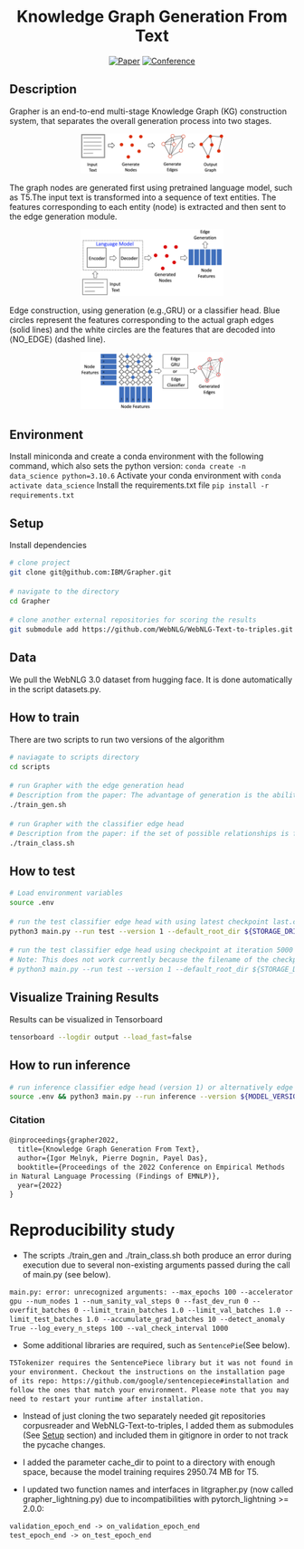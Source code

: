 <div align="center">    
 
# Knowledge Graph Generation From Text

[![Paper](https://img.shields.io/badge/Paper-ArXiv.2211.10511-blue)](https://arxiv.org/abs/2211.10511)
[![Conference](https://img.shields.io/badge/EMNLP-2022-orange)](https://2022.emnlp.org/)
 
<!--  
Conference   
-->   
</div>

## Description   
Grapher is an end-to-end multi-stage Knowledge Graph (KG) construction system, that separates the overall generation process  into  two  stages.
<p align="center">
  <img src="imgs/overview_grapher.png" width="50%">
</p>
The  graph  nodes  are generated first using pretrained language model, such as T5.The input text is transformed into a sequence of text entities. The features corresponding to each entity (node) is extracted and then sent to the edge generation module.
<p align="center">
  <img src="imgs/node_gen.png" width="50%">
</p>
Edge construction, using generation (e.g.,GRU) or a classifier head. Blue circles represent the features corresponding to the actual graph edges (solid lines) and the white circles are the features that are decoded into ⟨NO_EDGE⟩ (dashed line).
<p align="center">
  <img src="imgs/edges_gen.png" width="50%">
</p>

## Environment
Install miniconda and create a conda environment with the following command, which also sets the python version:
`conda create -n data_science python=3.10.6`
Activate your conda environment with
`conda activate data_science`
Install the requirements.txt file
`pip install -r requirements.txt`
  

## Setup   
Install dependencies   
```bash
# clone project   
git clone git@github.com:IBM/Grapher.git

# navigate to the directory
cd Grapher

# clone another external repositories for scoring the results
git submodule add https://github.com/WebNLG/WebNLG-Text-to-triples.git WebNLG_Text_to_triples
 ```

## Data
We pull the WebNLG 3.0 dataset from hugging face. It is done automatically in the script datasets.py.


## How to train
There are two scripts to run two versions of the algorithm
```bash
# naviagate to scripts directory
cd scripts

# run Grapher with the edge generation head
# Description from the paper: The advantage of generation is the ability to construct any edge sequence, including ones unseen during training, at the risk of not matching the target edge token sequence exactly.
./train_gen.sh

# run Grapher with the classifier edge head
# Description from the paper: if the set of possible relationships is fixed and known, the classification head is more efficient and accurate
./train_class.sh
```

## How to test
```bash
# Load environment variables
source .env

# run the test classifier edge head with using latest checkpoint last.ckpt
python3 main.py --run test --version 1 --default_root_dir ${STORAGE_DRIVE}/data/core/grapher/output --data_path ${STORAGE_DRIVE}/data/core/webnlg-dataset/release_v3.0/en

# run the test classifier edge head using checkpoint at iteration 5000
# Note: This does not work currently because the filename of the checkpoints has been updated
# python3 main.py --run test --version 1 --default_root_dir ${STORAGE_DRIVE}/data/core/grapher/output #--data_path ${STORAGE_DRIVE}/data/core/webnlg-dataset/release_v3.0/en --checkpoint_model_id 5000
```

## Visualize Training Results
Results can be visualized in Tensorboard
```bash
tensorboard --logdir output --load_fast=false
```

## How to run inference
```bash
# run inference classifier edge head (version 1) or alternatively edge generation head (version 2) using latest checkpoint last.ckpt
source .env && python3 main.py --run inference --version ${MODEL_VERSION} --default_root_dir ${STORAGE_DRIVE}/data/core/grapher/output --inference_input_text "Danielle Harris had a main role in Super Capers, a 98 minute long movie."
```




### Citation   
```
@inproceedings{grapher2022,
  title={Knowledge Graph Generation From Text},
  author={Igor Melnyk, Pierre Dognin, Payel Das},
  booktitle={Proceedings of the 2022 Conference on Empirical Methods in Natural Language Processing (Findings of EMNLP)},
  year={2022}
}
```   

# Reproducibility study
* The scripts ./train_gen and ./train_class.sh both produce an error during execution due to several non-existing arguments passed during the call of main.py (see below).
```
main.py: error: unrecognized arguments: --max_epochs 100 --accelerator gpu --num_nodes 1 --num_sanity_val_steps 0 --fast_dev_run 0 --overfit_batches 0 --limit_train_batches 1.0 --limit_val_batches 1.0 --limit_test_batches 1.0 --accumulate_grad_batches 10 --detect_anomaly True --log_every_n_steps 100 --val_check_interval 1000
```

* Some additional libraries are required, such as `SentencePie`(See below).
```
T5Tokenizer requires the SentencePiece library but it was not found in your environment. Checkout the instructions on the installation page of its repo: https://github.com/google/sentencepiece#installation and follow the ones that match your environment. Please note that you may need to restart your runtime after installation.
```

* Instead of just cloning the two separately needed git repositories corpusreader and WebNLG-Text-to-triples, I added them as submodules (See [Setup](#Setup) section) and included them in gitignore in order to not track the pycache changes.

* I added the parameter cache_dir to point to a directory with enough space, because the model training requires 2950.74 MB for T5.

* I updated two function names and interfaces in litgrapher.py (now called grapher_lightning.py) due to incompatibilities with pytorch_lightning >= 2.0.0:
```
validation_epoch_end -> on_validation_epoch_end
test_epoch_end -> on_test_epoch_end
```
